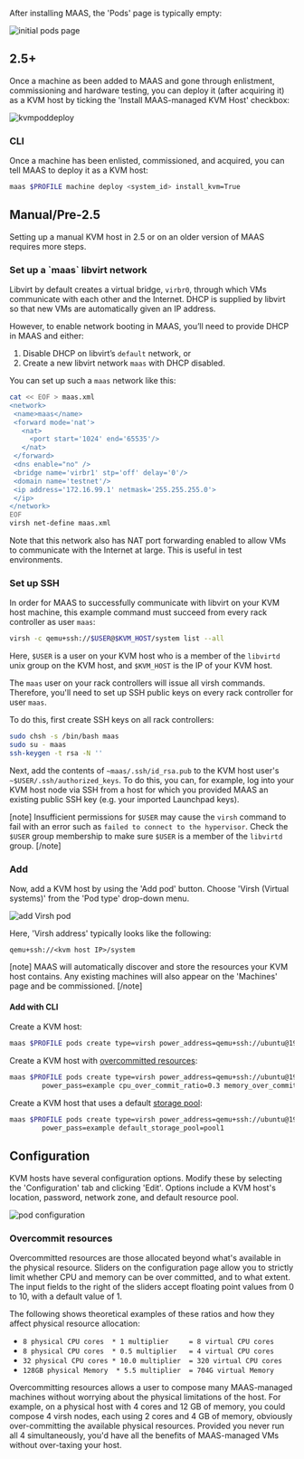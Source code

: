 After installing MAAS, the 'Pods' page is typically empty:

![initial pods page](../media/manage-kvm-pods__2.5_pod-initial-page.png)

<h2 id="heading--25">2.5+</h2>

Once a machine as been added to MAAS and gone through enlistment, commissioning and hardware testing, you can deploy it (after acquiring it) as a KVM host by ticking the 'Install MAAS-managed KVM Host' checkbox:

![kvmpoddeploy](../media/manage-kvm-add-host__2.6-kvm-pod-deploy.png)

<h3 id="heading--cli">CLI</h3>

Once a machine has been enlisted, commissioned, and acquired, you can tell MAAS to deploy it as a KVM host:

``` bash
maas $PROFILE machine deploy <system_id> install_kvm=True
```

<h2 id="heading--manualpre-25">Manual/Pre-2.5</h2>

Setting up a manual KVM host in 2.5 or on an older version of MAAS requires more steps.

<h3 id="heading--set-up-a-maas-libvirt-network">Set up a `maas` libvirt network</h3>

Libvirt by default creates a virtual bridge, `virbr0`, through which VMs communicate with each other and the Internet. DHCP is supplied by libvirt so that new VMs are automatically given an IP address.

However, to enable network booting in MAAS, you’ll need to provide DHCP in MAAS and either:

1.  Disable DHCP on libvirt’s `default` network, or
2.  Create a new libvirt network `maas` with DHCP disabled.

You can set up such a `maas` network like this:

``` bash
cat << EOF > maas.xml
<network>
 <name>maas</name>
 <forward mode='nat'>
   <nat>
     <port start='1024' end='65535'/>
   </nat>
 </forward>
 <dns enable="no" />
 <bridge name='virbr1' stp='off' delay='0'/>
 <domain name='testnet'/>
 <ip address='172.16.99.1' netmask='255.255.255.0'>
 </ip>
</network>
EOF
virsh net-define maas.xml
```

Note that this network also has NAT port forwarding enabled to allow VMs to communicate with the Internet at large. This is useful in test environments.

<h3 id="heading--set-up-ssh">Set up SSH</h3>

In order for MAAS to successfully communicate with libvirt on your KVM host machine, this example command must succeed from every rack controller as user `maas`:

``` bash
virsh -c qemu+ssh://$USER@$KVM_HOST/system list --all
```

Here, `$USER` is a user on your KVM host who is a member of the `libvirtd` unix group on the KVM host, and `$KVM_HOST` is the IP of your KVM host.

The `maas` user on your rack controllers will issue all virsh commands. Therefore, you'll need to set up SSH public keys on every rack controller for user `maas`.

To do this, first create SSH keys on all rack controllers:

``` bash
sudo chsh -s /bin/bash maas
sudo su - maas
ssh-keygen -t rsa -N ''
```

Next, add the contents of `~maas/.ssh/id_rsa.pub` to the KVM host user's `~$USER/.ssh/authorized_keys`. To do this, you can, for example, log into your KVM host node via SSH from a host for which you provided MAAS an existing public SSH key (e.g. your imported Launchpad keys).

[note]
Insufficient permissions for `$USER` may cause the `virsh` command to fail with an error such as `failed to connect to the hypervisor`. Check the `$USER` group membership to make sure `$USER` is a member of the `libvirtd` group.
[/note]

<h3 id="heading--add">Add</h3>

Now, add a KVM host by using the 'Add pod' button. Choose 'Virsh (Virtual systems)' from the 'Pod type' drop-down menu.

![add Virsh pod](../media/manage-kvm-pods__2.5_pod-add-virsh.png)

Here, 'Virsh address' typically looks like the following:

``` no-highlight
qemu+ssh://<kvm host IP>/system
```

[note]
MAAS will automatically discover and store the resources your KVM host contains. Any existing machines will also appear on the 'Machines' page and be commissioned.
[/note]

<h4 id="heading--add-with-cli">Add with CLI</h4>

Create a KVM host:

``` bash
maas $PROFILE pods create type=virsh power_address=qemu+ssh://ubuntu@192.168.1.2/system
```

Create a KVM host with [overcommitted resources](#heading--overcommit-resources):

``` bash
maas $PROFILE pods create type=virsh power_address=qemu+ssh://ubuntu@192.168.1.2/system \
        power_pass=example cpu_over_commit_ratio=0.3 memory_over_commit_ratio=4.6
```

Create a KVM host that uses a default [storage pool](manage-kvm-storage.md):

``` bash
maas $PROFILE pods create type=virsh power_address=qemu+ssh://ubuntu@192.168.1.2/system \
        power_pass=example default_storage_pool=pool1
```

<h2 id="heading--configuration">Configuration</h2>

KVM hosts have several configuration options. Modify these by selecting the 'Configuration' tab and clicking 'Edit'. Options include a KVM host's location, password, network zone, and default resource pool.

![pod configuration](../media/manage-kvm-pods__2.5_pod-compose-config.png)

<h3 id="heading--overcommit-resources">Overcommit resources</h3>

Overcommitted resources are those allocated beyond what's available in the physical resource. Sliders on the configuration page allow you to strictly limit whether CPU and memory can be over committed, and to what extent. The input fields to the right of the sliders accept floating point values from 0 to 10, with a default value of 1.

The following shows theoretical examples of these ratios and how they affect physical resource allocation:

-   `8 physical CPU cores  * 1 multiplier     = 8 virtual CPU cores`
-   `8 physical CPU cores  * 0.5 multiplier   = 4 virtual CPU cores`
-   `32 physical CPU cores * 10.0 multiplier  = 320 virtual CPU cores`
-   `128GB physical Memory  * 5.5 multiplier  = 704G virtual Memory`

Overcommitting resources allows a user to compose many MAAS-managed machines without worrying about the physical limitations of the host. For example, on a physical host with 4 cores and 12 GB of memory, you could compose 4 virsh nodes, each using 2 cores and 4 GB of memory, obviously over-committing the available physical resources. Provided you never run all 4 simultaneously, you'd have all the benefits of MAAS-managed VMs without over-taxing your host.

<!-- LINKS -->

